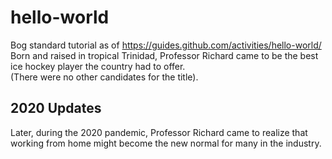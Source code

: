 # hello-world
Bog standard tutorial as of https://guides.github.com/activities/hello-world/
Born and raised in tropical Trinidad, Professor Richard came to be the best ice hockey player the country had to offer.  
(There were no other candidates for the title).
## 2020 Updates
Later, during the 2020 pandemic, Professor Richard came to realize that 
working from home might become the new normal for many in the industry.